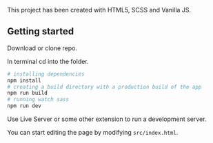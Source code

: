 This project has been created with HTML5, SCSS and Vanilla JS.

## Getting started

Download or clone repo.

In terminal cd into the folder.

```bash
# installing dependencies
npm install
# creating a build directory with a production build of the app
npm run build
# running watch sass
npm run dev
```

Use Live Server or some other extension to run a development server.

You can start editing the page by modifying `src/index.html`.
